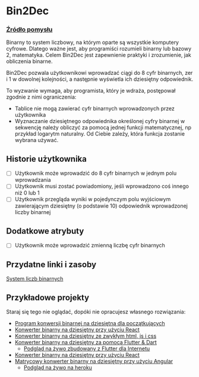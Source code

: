 # Bin2Dec

### [Źródło pomysłu](https://github.com/florinpop17/app-ideas)

Binarny to system liczbowy, na którym oparte są wszystkie komputery cyfrowe.
Dlatego ważne jest, aby programiści rozumieli binarny lub bazowy 2,
matematyka. Celem Bin2Dec jest zapewnienie praktyki i
zrozumienie, jak obliczenia binarne.

Bin2Dec pozwala użytkownikowi wprowadzać ciągi do 8 cyfr binarnych, zer
i 1 w dowolnej kolejności, a następnie wyświetla ich dziesiętny odpowiednik.

To wyzwanie wymaga, aby programista, który je wdraża, postępował zgodnie z nimi
ograniczenia:

- Tablice nie mogą zawierać cyfr binarnych wprowadzonych przez użytkownika
- Wyznaczanie dziesiętnego odpowiednika określonej cyfry binarnej w
    sekwencję należy obliczyć za pomocą jednej funkcji matematycznej, np
    przykład logarytm naturalny. Od Ciebie zależy, która funkcja zostanie wybrana
    używać.

## Historie użytkownika

- [ ] Użytkownik może wprowadzić do 8 cyfr binarnych w jednym polu wprowadzania
- [ ] Użytkownik musi zostać powiadomiony, jeśli wprowadzono coś innego niż 0 lub 1
- [ ] Użytkownik przegląda wyniki w pojedynczym polu wyjściowym zawierającym dziesiętny (o podstawie 10) odpowiednik wprowadzonej liczby binarnej

## Dodatkowe atrybuty

- [ ] Użytkownik może wprowadzić zmienną liczbę cyfr binarnych

## Przydatne linki i zasoby

[System liczb binarnych](https://en.wikipedia.org/wiki/Binary_number)

## Przykładowe projekty

Staraj się tego nie oglądać, dopóki nie opracujesz własnego rozwiązania:

- [Program konwersji binarnej na dziesiętną dla początkujących](https://www.youtube.com/watch?v=YMIALQE26KQ)
- [Konwerter binarny na dziesiętny przy użyciu React](https://github.com/email2vimalraj/Bin2Dec)
- [Konwerter binarny na dziesiętny ze zwykłym html, js i css](https://grfreire.github.io/Bin2Dec/)
- [Konwerter binarny na dziesiętny za pomocą Flutter & Dart](https://github.com/israelss/AppIdeasCollection/tree/master/Tier1/Bin2Dec)
    - [Podgląd na żywo zbudowany z Flutter dla Internetu](https://bin2dec.web.app/#/)
- [Konwerter binarny na dziesiętny przy użyciu React](https://github.com/geoffctn/Bin2Dec)
- [Matrycowy konwerter binarny na dziesiętny przy użyciu Angular](https://github.com/ZangiefWins/MatrixBin2Dec)
    - [Podgląd na żywo na heroku](https://matrix-bin2dec.herokuapp.com/)